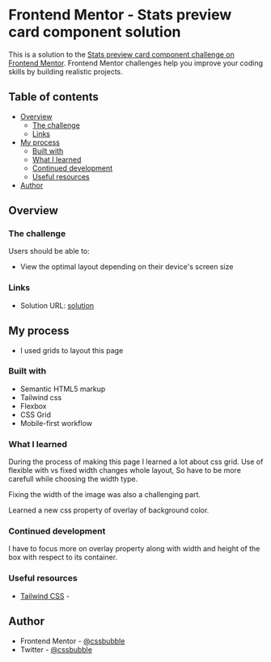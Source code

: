 # Frontend Mentor - Stats preview card component solution

This is a solution to the [Stats preview card component challenge on Frontend Mentor](https://www.frontendmentor.io/challenges/stats-preview-card-component-8JqbgoU62). Frontend Mentor challenges help you improve your coding skills by building realistic projects. 

## Table of contents

- [Overview](#overview)
  - [The challenge](#the-challenge)
  - [Links](#links)
- [My process](#my-process)
  - [Built with](#built-with)
  - [What I learned](#what-i-learned)
  - [Continued development](#continued-development)
  - [Useful resources](#useful-resources)
- [Author](#author)



## Overview

### The challenge

Users should be able to:

- View the optimal layout depending on their device's screen size


### Links

- Solution URL: [solution](https://your-solution-url.com)


## My process
 - I used grids to layout this page 
### Built with

- Semantic HTML5 markup
- Tailwind css
- Flexbox
- CSS Grid
- Mobile-first workflow



### What I learned

During the process of making this page I learned a lot about css grid. Use of flexible with vs fixed width changes whole layout, So have to be more carefull while choosing the width type. 

Fixing the width of the image was also a challenging part.

Learned a new css property of overlay of background color. 


### Continued development

I have to focus more on overlay property along with width and height of the box with respect to its container.


### Useful resources

- [Tailwind CSS](https://tailwindcss.com/) - 


## Author


- Frontend Mentor - [@cssbubble](https://www.frontendmentor.io/profile/cssbubble)
- Twitter - [@cssbubble](https://www.twitter.com/cssbubble)




